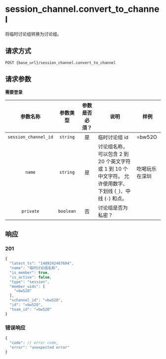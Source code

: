 # session_channel.convert_to_channel

将临时讨论组转换为讨论组。

## 请求方式

```
POST {base_url}/session_channel.convert_to_channel
```

## 请求参数

**需要登录**

| 参数名称 | 参数类型 | 参数是否必须？ | 说明 | 样例 |
|:--------:|:--------:|:--------------:|------|------|
| `session_channel_id` | `string` | 是 | 临时讨论组 id | =bw52O |
| `name` | `string` | 是 | 讨论组名称，可以包含 2 到 20 个英文字符或 1 到 10 个中文字符。 允许使用数字、下划线 (`_`)、中线 (`-`) 和点。 | 吃喝玩乐在深圳 |
| `private` | `boolean` | 否 | 讨论组是否为私密？ |  |

## 响应

### 201

```javascript
{
  "latest_ts": "1489242467694",
  "name": "临时讨论组名称",
  "is_member": true,
  "is_active": false,
  "type": "session",
  "member_uids": [
    "=bw52O"
  ],
  "vchannel_id": "=bw52O",
  "id": "=bw52O",
  "team_id": "=bw52O"
}
```
### 错误响应

```javascript
{
  "code": // error code,
  "error": "unexpected error"
}
```

<!-- generated by gen_doc.js -->
